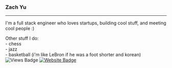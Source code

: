 ### Zach Yu 
---
I'm a full stack engineer who loves startups, building cool stuff, and meeting cool people :)

Other stuff I do: </br> - chess </br> - jazz </br> - basketball (i'm like LeBron if he was a foot shorter and korean)
![Views Badge](https://komarev.com/ghpvc/?username=zach3141592&label=Profile%20views&color=0e75b6&style=flat) [![Website Badge](https://img.shields.io/badge/website-zacharyyu.com-blue)](https://www.zacharyyu.com/)
